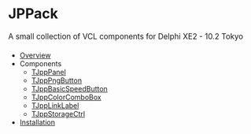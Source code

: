 # JPPack

<div style="margin: 20px 0px 20px 0px; font-size: 1.1em;">A small collection of VCL components for Delphi XE2 - 10.2 Tokyo</div>

- [Overview](overview.md)
- Components
  * [TJppPanel](TJppPanel.md)
  * [TJppPngButton](TJppPngButton.md)
  * [TJppBasicSpeedButton](TJppBasicSpeedButton.md)
  * [TJppColorComboBox](TJppColorComboBox.md)
  * [TJppLinkLabel](TJppLinkLabel.md)
  * [TJppStorageCtrl](TJppStorageCtrl.md)
- [Installation](Installation.md)

